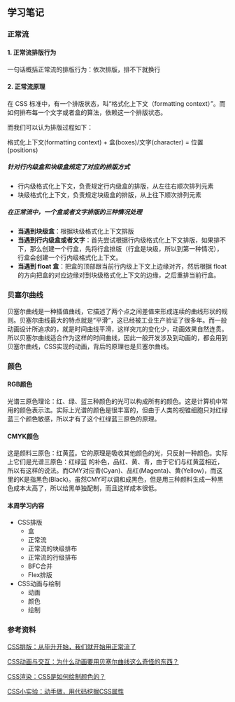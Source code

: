 ## 学习笔记

### 正常流

#### 1. 正常流排版行为

一句话概括正常流的排版行为：依次排版，排不下就换行

#### 2. 正常流原理

在 CSS 标准中，有一个排版状态，叫“格式化上下文（formatting context）”。而如何排布每一个文字或者盒的算法，依赖这一个排版状态。

而我们可以认为排版过程如下：

格式化上下文(formatting context) + 盒(boxes)/文字(character) = 位置(positions)

##### 针对行内级盒和块级盒规定了对应的排版方式

* 行内级格式化上下文，负责规定行内级盒的排版，从左往右顺次排列元素
* 块级格式化上下文，负责规定块级盒的排版，从上往下顺次排列元素

##### 在正常流中，一个盒或者文字排版的三种情况处理

* **当遇到块级盒**：根据块级格式化上下文排版
* **当遇到行内级盒或者文字**：首先尝试根据行内级格式化上下文排版，如果排不下，那么创建一个行盒，先将行盒排版（行盒是块级，所以到第一种情况），行盒会创建一个行内级格式化上下文。
* **当遇到 float 盒**：把盒的顶部跟当前行内级上下文上边缘对齐，然后根据 float 的方向把盒的对应边缘对到块级格式化上下文的边缘，之后重排当前行盒。

### 贝塞尔曲线

贝塞尔曲线是一种插值曲线，它描述了两个点之间差值来形成连续的曲线形状的规则。贝塞尔曲线最大的特点就是“平滑”，这已经被工业生产验证了很多年。而一般动画设计所追求的，就是时间曲线平滑，这样突兀的变化少，动画效果自然连贯。所以贝塞尔曲线适合作为这样的时间曲线，因此一般开发涉及到动画的，都会用到贝塞尔曲线，CSS实现的动画，背后的原理也是贝塞尔曲线。

### 颜色

#### RGB颜色

光谱三原色理论：红、绿、蓝三种颜色的光可以构成所有的颜色。这是计算机中常用的颜色表示法。实际上光谱的颜色是很丰富的，但由于人类的视锥细胞只对红绿蓝三个颜色敏感，所以才有了这个红绿蓝三原色的原理。

#### CMYK颜色

这是颜料三原色：红黄蓝。它的原理是吸收其他颜色的光，只反射一种颜色。实际上它们是光谱三原色：红绿蓝 的补色，品红、黄、青，由于它们与红黄蓝相近，所以有这样的说法。而CMY对应青(Cyan)、品红(Magenta)、黄(Yellow)，而这里的K是指黑色(Black)。虽然CMY可以调和成黑色，但是用三种颜料生成一种黑色成本太高了，所以给黑单独配制，而且这样成本很低。

#### 本周学习内容

* CSS排版
  * 盒
  * 正常流
  * 正常流的块级排布
  * 正常流的行级排布
  * BFC合并
  * Flex排版
* CSS动画与绘制
  * 动画
  * 颜色
  * 绘制

### 参考资料

[CSS排版：从毕升开始，我们就开始用正常流了](https://time.geekbang.org/column/article/85745)

[CSS动画与交互：为什么动画要用贝塞尔曲线这么奇怪的东西？](https://time.geekbang.org/column/article/91325)

[CSS渲染：CSS是如何绘制颜色的？](https://time.geekbang.org/column/article/92663)

[CSS小实验：动手做，用代码挖掘CSS属性](https://time.geekbang.org/column/article/93110)

